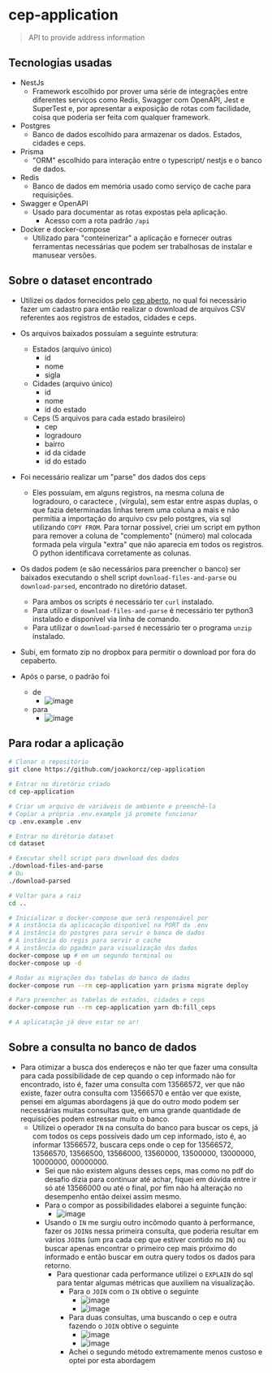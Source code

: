 # cep-application

> API to provide address information

## Tecnologias usadas

- NestJs
  - Framework escolhido por prover uma série de integrações entre diferentes serviços como Redis, Swagger com OpenAPI, Jest e SuperTest e, por apresentar a exposição de rotas com facilidade, coisa que poderia ser feita com qualquer framework.
- Postgres
  - Banco de dados escolhido para armazenar os dados. Estados, cidades e ceps.
- Prisma
  - "ORM" escolhido para interação entre o typescript/ nestjs e o banco de dados.
- Redis
  - Banco de dados em memória usado como serviço de cache para requisições.
- Swagger e OpenAPI
  - Usado para documentar as rotas expostas pela aplicação.
    - Acesso com a rota padrão `/api`
- Docker e docker-compose
  - Utilizado para "conteinerizar" a aplicação e fornecer outras ferramentas necessárias que podem ser trabalhosas de instalar e manusear versões.
  
## Sobre o dataset encontrado

- Utilizei os dados fornecidos pelo [cep aberto](https://www.cepaberto.com/), no qual foi necessário fazer um cadastro para então realizar o download de arquivos CSV referentes aos registros de estados, cidades e ceps.

- Os arquivos baixados possuíam a seguinte estrutura:
    - Estados (arquivo único)
      - id
      - nome
      - sigla
    - Cidades (arquivo único)
      - id
      - nome
      - id do estado
    - Ceps (5 arquivos para cada estado brasileiro) 
      - cep
      - logradouro
      - bairro
      - id da cidade
      - id do estado
- Foi necessário realizar um "parse" dos dados dos ceps
  - Eles possuíam, em alguns registros, na mesma coluna de logradouro, o caractece , (vírgula), sem estar entre aspas duplas, o que fazia determinadas linhas terem uma coluna a mais e não permitia a importação do arquivo csv pelo postgres, via sql utilizando `COPY FROM`. Para tornar possível, criei um script em python para remover a coluna de "complemento" (número) mal colocada formada pela vírgula "extra" que não aparecia em todos os registros. O python identificava corretamente as colunas.
- Os dados podem (e são necessários para preencher o banco) ser baixados executando o shell script `download-files-and-parse` ou `download-parsed`, encontrado no diretório dataset.
  - Para ambos os scripts é necessário ter `curl` instalado.
  - Para utilizar o `download-files-and-parse` é necessário ter python3 instalado e disponível via linha de comando.
  - Para utilizar o `download-parsed` é necessário ter o programa `unzip` instalado.
- Subi, em formato zip no dropbox para permitir o download por fora do cepaberto.
- Após o parse, o padrão foi
  - de 
    - ![image](https://user-images.githubusercontent.com/37910255/197310430-fb81a38f-22a8-460a-8e48-a0cc9a3b2bae.png)
  - para
    - ![image](https://user-images.githubusercontent.com/37910255/197310514-cb59fdb6-02ea-4e21-bb17-9003625521ea.png)

## Para rodar a aplicação
```bash
# Clonar o repositório
git clone https://github.com/joaokorcz/cep-application

# Entrar no diretório criado
cd cep-application

# Criar um arquivo de variáveis de ambiente e preenchê-la
# Copiar a própria .env.example já promete funcionar
cp .env.example .env

# Entrar no dirétorio dataset
cd dataset

# Executar shell script para download dos dados
./download-files-and-parse
# Ou
./download-parsed

# Voltar para a raiz
cd ..

# Inicializar o docker-compose que será responsável por
# A instância da aplicacação disponível na PORT da .env
# A instância do postgres para servir o banco de dados
# A instância do regis para servir o cache
# A instância do pgadmin para visualização dos dados
docker-compose up # em um segundo terminal ou
docker-compose up -d

# Rodar as migrações das tabelas do banco de dados
docker-compose run --rm cep-application yarn prisma migrate deploy

# Para preencher as tabelas de estados, cidades e ceps
docker-compose run --rm cep-application yarn db:fill_ceps

# A aplicatação já deve estar no ar!
```

## Sobre a consulta no banco de dados
- Para otimizar a busca dos endereços e não ter que fazer uma consulta para cada possibilidade de cep quando o cep informado não for encontrado, isto é, fazer uma consulta com 13566572, ver que não existe, fazer outra consulta com 13566570 e então ver que existe, pensei em algumas abordagens já que do outro modo podem ser necessárias muitas consultas que, em uma grande quantidade de requisições podem estressar muito o banco.
  - Utilizei o operador `IN` na consulta do banco para buscar os ceps, já com todos os ceps possíveis dado um cep informado, isto é, ao informar 13566572, buscara ceps onde o cep for 13566572, 13566570, 13566500, 13566000, 13560000, 13500000, 13000000, 10000000, 00000000.
    - Sei que não existem alguns desses ceps, mas como no pdf do desafio dizia para continuar até achar, fiquei em dúvida entre ir só até 13566000 ou até o final, por fim não há alteração no desempenho então deixei assim mesmo.
    - Para o compor as possibilidades elaborei a seguinte função:
      - ![image](https://user-images.githubusercontent.com/37910255/197310888-d143790f-bb0e-4e8c-959b-087eb0dbaba4.png)
    - Usando o `IN` me surgiu outro incômodo quanto à performance, fazer os `JOIN`s nessa primeira consulta, que poderia resultar em vários `JOIN`s (um pra cada cep que estiver contido no `IN`) ou buscar apenas encontrar o primeiro cep mais próximo do informado e então buscar em outra query todos os dados para retorno.
      - Para questionar cada performance utilizei o `EXPLAIN` do sql para tentar algumas métricas que auxiliem na visualização.
        - Para o `JOIN` com o `IN` obtive o seguinte
          - ![image](https://user-images.githubusercontent.com/37910255/197311130-d718db4d-5c8e-4ad2-844a-c2581da2d8c9.png)
          - ![image](https://user-images.githubusercontent.com/37910255/197311137-a52e2529-1cfa-47c9-a7ac-be9add54f605.png)
        - Para duas consultas, uma buscando o cep e outra fazendo o `JOIN` obtive o seguinte
          - ![image](https://user-images.githubusercontent.com/37910255/197311176-f518f58a-5e66-4d29-8f21-3f7841cf857d.png)
          - ![image](https://user-images.githubusercontent.com/37910255/197311190-8123d064-c3bc-4c74-a898-48a7e915d989.png)
        - Achei o segundo método extremamente menos custoso e optei por esta abordagem




